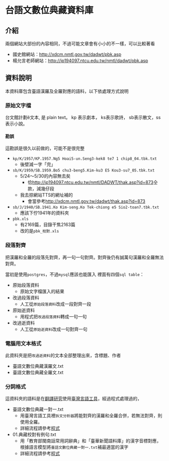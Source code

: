# 台語文數位典藏資料庫

## 介紹
兩個網站大部份的內容相同，不過可能文章會有小小的不一樣，可以比較著看
* 國史館網站：<http://xdcm.nmtl.gov.tw/dadwt/pbk.asp>
* 楊允言老師網站：<http://ip194097.ntcu.edu.tw/nmtl/dadwt/pbk.asp>

## 資料說明
本資料庫包含臺語漢羅及全羅對應的語料，以下依處理方式說明

### 原始文字檔
台文館計劃ê文本, 是 plain text。
kp 表示劇本， ks表示歌詩， sb表示散文，ss表示小說。

#### 勘誤
這勘誤是很久以前做的，可能不是很完整
* `kp/K/1957/KP.1957.Ng5 Hoai5-un.Seng3-kek8 te7 1 chip8_04.tbk.txt`
  * 後壁減一字「完」
* `sb/K/1959/SB.1959.Bo5 chu3-beng5.Kim-ku3 E5 Kou3-su7_05.tbk.txt`
  * 5/24～5/30的內容無去矣
    * 佮<http://ip194097.ntcu.edu.tw/nmtl/DADWT/thak.asp?id=873>仝款，減幾仔段
  * 我去掠網站TTS的網址補的
    * 會當參考<http://xdcm.nmtl.gov.tw/dadwt/thak.asp?id=873>
* `sb/J/1940/SB.1941.Ko Kim-seng.Ko Tek-chiong e5 Sio2-toan7.tbk.txt`
  * 應該下佇1941年的資料夾
* `pbk.xls`
  * 有2169篇，目錄干焦2163篇
  * 改的是`pbk_校對.xls`

### 段落對齊
把漢羅和全羅的段落先對齊，再一句一句對齊。對齊後仍有誠萬句漢羅和全羅無法對齊。

當初是使用`postgres`，不過`mysql`應該也能匯入
裡面有四個`sql table`：
* 原始段落資料
  * 原始文字檔匯入的結果
* 改過段落資料
  * 人工從`原始段落資料`改成一段對齊一段
* 原始逝資料
  * 用程式把`改過段落資料`轉成一句一句
* 改過逝資料
  * 人工從`原始逝資料`改成一句對齊一句

### 電腦用文本格式
此資料夾是把`改過逝資料`的文本全部整理出來，含標題、作者
* 臺語文數位典藏漢羅文.txt
* 臺語文數位典藏全羅文.txt

### 分詞格式
這資料夾的語料是在[翻譯研究](https://github.com/sih4sing5hong5/huan1-ik8_gian2-kiu3)使用[臺灣言語工具](https://github.com/sih4sing5hong5/tai5-uan5_gian5-gi2_kang1-ku7)，經過程式處理過的，
* 臺語文數位典藏一對一.txt
  * 用臺灣言語工具裡`拆文分析器`將能對齊的漢羅和全羅合併，若無法對齊，則使用全羅。
  * 詳細流程請參考[程式](https://github.com/sih4sing5hong5/huan1-ik8_gian2-kiu3/blob/master/%E8%B3%87%E6%96%99%E8%99%95%E7%90%86/%E6%95%B8%E4%BD%8D%E5%85%B8%E8%97%8F%E4%B8%80%E5%B0%8D%E4%B8%80.py)
* 01.典藏校對有例句.txt
  * 用「教育部閩南話常用詞辭典」和「臺華新聞語料庫」的漢字音標對應，根據語言模型將`臺語文數位典藏一對一.txt`補最適當的漢字
  * 詳細流程請參考[程式](https://github.com/sih4sing5hong5/huan1-ik8_gian2-kiu3/blob/master/%E6%A0%A1%E5%B0%8D/%E4%BA%92%E7%9B%B8%E8%A8%93%E7%B7%B4%E6%9C%89%E4%BE%8B%E5%8F%A5.py)
